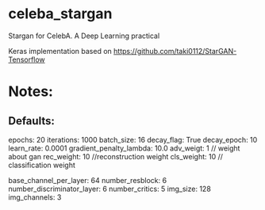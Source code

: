 # celeba_stargan
Stargan for CelebA. A Deep Learning practical

Keras implementation based on 
https://github.com/taki0112/StarGAN-Tensorflow

# Notes:

## Defaults:
epochs: 20
iterations: 1000
batch_size: 16
decay_flag: True
decay_epoch: 10
learn_rate: 0.0001
gradient_penalty_lambda: 10.0
adv_weigt: 1 // weight about gan
rec_weight: 10 //reconstruction weight
cls_weight: 10 // classification weight

base_channel_per_layer: 64
number_resblock: 6
number_discriminator_layer: 6
number_critics: 5
img_size: 128
img_channels: 3